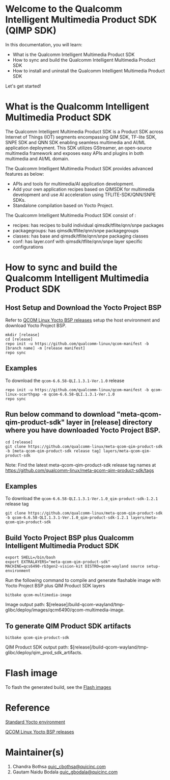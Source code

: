# Welcome to the Qualcomm Intelligent Multimedia Product SDK (QIMP SDK)

In this documentation, you will learn:

- What is the Qualcomm Intelligent Multimedia Product SDK
- How to sync and build the Qualcomm Intelligent Multimedia Product SDK
- How to install and uninstall the Qualcomm Intelligent Multimedia Product SDK

Let's get started!

# What is the Qualcomm Intelligent Multimedia Product SDK

The Qualcomm Intelligent Multimedia Product SDK is a Product SDK across Internet of Things (IOT) segments encompassing QIM SDK, TF-lite SDK, SNPE SDK and QNN SDK enabling seamless multimedia and AI/ML application deployment. This SDK utilizes GStreamer, an open-source multimedia framework and exposes easy APIs and plugins in both multimedia and AI/ML domain.

The Qualcomm Intelligent Multimedia Product SDK provides advanced features as below:

- APIs and tools for multimedia/AI application development.
- Add your own application recipes based on QIMSDK for multimedia development and use AI acceleration using TFLITE-SDK/QNN/SNPE SDKs.
- Standalone compilation based on Yocto Project.

The Qualcomm Intelligent Multimedia Product SDK consist of :

- recipes: has recipes to build individual qimsdk/tflite/qnn/snpe packages
- packagegroups: has qimsdk/tflite/qnn/snpe packagegroups
- classes: has base and qimsdk/tflite/qnn/snpe packaging classes
- conf: has layer.conf with qimsdk/tflite/qnn/snpe layer specific configurations


# How to sync and build the Qualcomm Intelligent Multimedia Product SDK

## Host Setup and Download the Yocto Project BSP

Refer to [QCOM Linux Yocto BSP releases](https://github.com/qualcomm-linux/qcom-manifest/blob/qcom-linux-scarthgap/README.md) setup the host environment and download Yocto Project BSP.

```shell
mkdir [release]
cd [release]
repo init -u https://github.com/qualcomm-linux/qcom-manifest -b [branch name] -m [release manifest]
repo sync
```

## Examples

To download the `qcom-6.6.58-QLI.1.3.1-Ver.1.0` release

```shell
repo init -u https://github.com/qualcomm-linux/qcom-manifest -b qcom-linux-scarthgap -m qcom-6.6.58-QLI.1.3.1-Ver.1.0
repo sync
```

## Run below command to download "meta-qcom-qim-product-sdk" layer in [release] directory where you have downloaded Yocto Project BSP.

```shell
cd [release]
git clone https://github.com/qualcomm-linux/meta-qcom-qim-product-sdk -b [meta-qcom-qim-product-sdk release tag] layers/meta-qcom-qim-product-sdk
```
Note: Find the latest meta-qcom-qim-product-sdk release tag names at https://github.com/qualcomm-linux/meta-qcom-qim-product-sdk/tags

## Examples

To download the `qcom-6.6.58-QLI.1.3.1-Ver.1.0_qim-product-sdk-1.2.1` release tag
```shell
git clone https://github.com/qualcomm-linux/meta-qcom-qim-product-sdk -b qcom-6.6.58-QLI.1.3.1-Ver.1.0_qim-product-sdk-1.2.1 layers/meta-qcom-qim-product-sdk
```

## Build Yocto Project BSP plus Qualcomm Intelligent Multimedia Product SDK

```shell
export SHELL=/bin/bash
export EXTRALAYERS="meta-qcom-qim-product-sdk"
MACHINE=qcs6490-rb3gen2-vision-kit DISTRO=qcom-wayland source setup-environment
```

Run the following command to compile and generate flashable image with Yocto Project BSP plus QIM Product SDK layers
```shell
bitbake qcom-multimedia-image
```
Image output path: $[release]/build-qcom-wayland/tmp-glibc/deploy/images/qcm6490/qcom-multimedia-image.

## To generate QIM Product SDK artifacts

```shell
bitbake qcom-qim-product-sdk
```
QIM Product SDK output path: $[release]/build-qcom-wayland/tmp-glibc/deploy/qim_prod_sdk_artifacts.

# Flash image

To flash the generated build, see the [Flash images](https://docs.qualcomm.com/bundle/publicresource/topics/80-70017-254/flash_images.html?vproduct=1601111740013072&latest=true)

# Reference

[Standard Yocto environment](https://docs.yoctoproject.org/5.0.6/singleindex.html#welcome-to-the-yocto-project-documentation)

[QCOM Linux Yocto BSP releases](https://github.com/qualcomm-linux/qcom-manifest/blob/qcom-linux-scarthgap/README.md)

# Maintainer(s)
1. Chandra Bothsa <quic_cbothsa@quicinc.com>
2. Gautam Naidu Bodala <quic_gbodala@quicinc.com>
